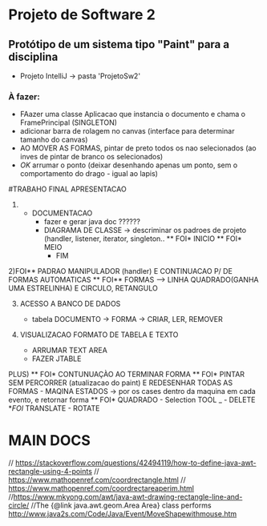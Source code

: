 # Projeto de Software 2
## Protótipo de um sistema tipo "Paint" para a disciplina

- Projeto IntelliJ -> pasta 'ProjetoSw2'



### À fazer:
- FAazer uma classe Aplicacao que instancia o documento e chama o FramePrincipal (SINGLETON)
- adicionar barra de rolagem no canvas (interface para determinar tamanho do canvas)
- AO MOVER AS FORMAS, pintar de preto todos os nao selecionados (ao inves de pintar de branco os selecionados)
- *OK* arrumar o ponto (deixar desenhando apenas um ponto, sem o comportamento do drago - igual ao lapis)
 

#TRABAHO FINAL APRESENTACAO
1) - DOCUMENTACAO
       - fazer e gerar java doc ??????
       - DIAGRAMA DE CLASSE -> descriminar os padroes de projeto (handler, listener, iterator, singleton..
            ** FOI* INICIO
            ** FOI* MEIO
            - FIM         
    
2)FOI** PADRAO MANIPULADOR (handler) E CONTINUACAO P/ DE FORMAS AUTOMATICAS
   ** FOI** FORMAS --> LINHA QUADRADO(GANHA UMA ESTRELINHA) E CIRCULO, RETANGULO   

3) ACESSO A BANCO DE DADOS
   - tabela DOCUMENTO -> FORMA -> CRIAR, LER, REMOVER   
    
4) VISUALIZACAO FORMATO DE TABELA E TEXTO
    - ARRUMAR TEXT AREA
    - FAZER JTABLE 
    
PLUS)
    ** FOI* CONTUNUAÇÀO AO TERMINAR FORMA
    ** FOI* PINTAR SEM PERCORRER (atualizacao do paint) E REDESENHAR TODAS AS FORMAS
    - MAQINA ESTADOS -> por os cases dentro da maquina em cada evento, e retornar forma
    ** FOI* QUADRADO
    - Selection TOOL _
        - DELETE
        **FOI* TRANSLATE
        - ROTATE
    
    
    
    
    
# MAIN DOCS
//    https://stackoverflow.com/questions/42494119/how-to-define-java-awt-rectangle-using-4-points
//    https://www.mathopenref.com/coordrectangle.html
//    https://www.mathopenref.com/coordrectareaperim.html
    //https://www.mkyong.com/awt/java-awt-drawing-rectangle-line-and-circle/
    //The {@link java.awt.geom.Area Area} class performs
http://www.java2s.com/Code/Java/Event/MoveShapewithmouse.htm    

